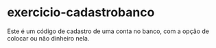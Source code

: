# exercicio-cadastrobanco
Este é um código de cadastro de uma conta no banco, com a opção de colocar ou não dinheiro nela.

